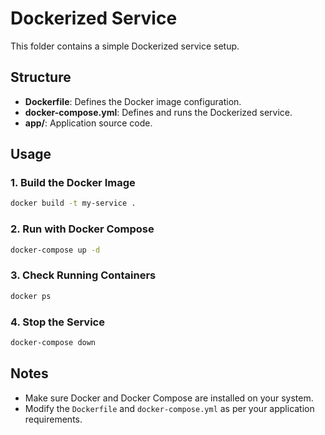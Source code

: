 # Dockerized Service

This folder contains a simple Dockerized service setup.

## Structure

- **Dockerfile**: Defines the Docker image configuration.
- **docker-compose.yml**: Defines and runs the Dockerized service.
- **app/**: Application source code.

## Usage

### 1. Build the Docker Image
```bash
docker build -t my-service .
```

### 2. Run with Docker Compose
```bash
docker-compose up -d
```

### 3. Check Running Containers
```bash
docker ps
```

### 4. Stop the Service
```bash
docker-compose down
```

## Notes
- Make sure Docker and Docker Compose are installed on your system.
- Modify the `Dockerfile` and `docker-compose.yml` as per your application requirements.
